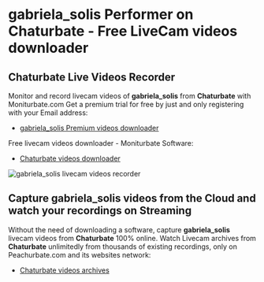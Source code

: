 # gabriela_solis Performer on Chaturbate - Free LiveCam videos downloader

## Chaturbate Live Videos Recorder

Monitor and record livecam videos of **gabriela_solis** from **Chaturbate** with Moniturbate.com
Get a premium trial for free by just and only registering with your Email address:
* [gabriela_solis Premium videos downloader](https://moniturbate.com/request-demo-licence-key.html)

Free livecam videos downloader - Moniturbate Software:
* [Chaturbate videos downloader](https://moniturbate.com/moniturbate-download-software.html)

![gabriela_solis livecam videos recorder](https://peachurnet.com/templates/moniturbate-software.png)


## Capture gabriela_solis videos from the Cloud and watch your recordings on Streaming

Without the need of downloading a software, capture **gabriela_solis** livecam videos from **Chaturbate** 100% online.
Watch Livecam archives from **Chaturbate** unlimitedly from thousands of existing recordings, only on Peachurbate.com and its websites network:
* [Chaturbate videos archives](https://peachurnet.com/)